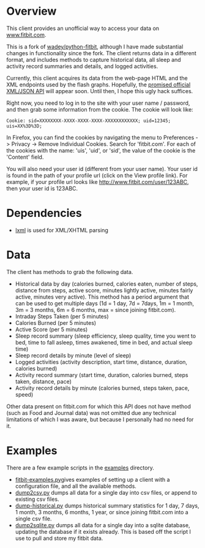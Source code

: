 # Overview

This client provides an unofficial way to access your data on www.fitbit.com.

This is a fork of [wadey/python-fitbit](http://github.com/wadey/python-fitbit), although I
have made substantial changes in functionality since the fork. The
client returns data in a different format, and includes methods to
capture historical data, all sleep and activity record summaries and
details, and logged activities.

Currently, this client acquires its data from the web-page HTML and the
XML endpoints used by the flash graphs.  Hopefully, the [promised
official XML/JSON API](http://www.fitbit.com/faq#pcdump) will appear
soon. Until then, I hope this ugly hack suffices.

Right now, you need to log in to the site with your user name /
password, and then grab some information from the cookie.  The cookie
will look like:

    Cookie: sid=XXXXXXXX-XXXX-XXXX-XXXX-XXXXXXXXXXXX; uid=12345; uis=XX%3D%3D;

In Firefox, you can find the cookies by navigating the menu to
Preferences -> Privacy -> Remove Individual Cookies.  Search for
'fitbit.com'.  For each of the cookies with the name: 'uis', 'uid', or
'sid', the value of the cookie is the 'Content' field.
  
You will also need your user id (different from your user name). Your
user id is found in the path of your profile url (click on the View
profile link). For example, if your profile url looks like
http://www.fitbit.com/user/123ABC, then your user id is 123ABC.

# Dependencies

*  [lxml](http://codespeak.net/lxml/) is used for XML/XHTML parsing

# Data

The client has methods to grab the following data.

* Historical data by day (calories burned, calories eaten, number of steps,
  distance from steps, active score, minutes lightly active, minutes fairly active, minutes very active). This method has a period argument that can be used to get multiple days (1d = 1 day, 7d = 7days, 1m = 1 month, 3m = 3 months, 6m = 6 months, max = since joining fitbit.com).
* Intraday Steps Taken (per 5 minutes)
* Calories Burned (per 5 minutes)
* Active Score (per 5 minutes)
* Sleep record summary (sleep efficiency, sleep quality, time you went to bed, time to fall asleep, times awakened, time in bed, and actual sleep time)
* Sleep record details by minute (level of sleep)
* Logged activities (activity description, start time, distance, duration, calories burned)
* Activity record summary (start time, duration, calories burned, steps taken, distance, pace)
* Activity record details by minute (calories burned, steps taken, pace, speed)

Other data present on fitbit.com for which this API does not have
method (such as Food and Journal data) was not omitted due any
technical limitations of which I was aware, but because I personally
had no need for it.

# Examples

There are a few example scripts in the [examples](http://github.com/jrnold/python-fitbit/tree/master/examples) directory.

- [fitbit-examples.py](http://github.com/jrnold/python-fitbit/tree/master/examples/fitbit-example.py)gives examples of setting up a client with a configuration file, and all the available methods. 
- [dump2csv.py](http://github.com/jrnold/python-fitbit/tree/master/examples/dump2csv.py) dumps all data for a single day into csv files, or append to existing csv files.
- [dump-historical.py](http://github.com/jrnold/python-fitbit/tree/master/examples/dump-historical.py) dumps historical summary statistics for 1 day, 7 days, 1 month, 3 months, 6 months, 1 year, or since joining fitbit.com into a single csv file.
- [dump2sqlite.py](http://github.com/jrnold/python-fitbit/tree/master/examples/dump2sqlite.py) dumps all data for a single day into a sqlite database, updating the database if it exists already. This is based off the script I use to pull and store my fitbit data.

